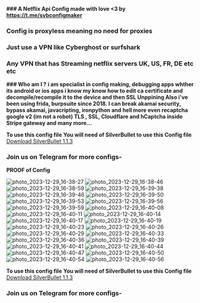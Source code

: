 

**### A Netflix Api Config made with love <3 by https://t.me/svbconfigmaker**

### **Config is proxyless meaning no need for proxies**
### **Just use a VPN like Cyberghost or surfshark**
### **Any VPN that has Streaming netflix servers UK, US, FR, DE etc etc** 

**### Who am I ?**
**i am specialist in config making, debugging apps whther its android or ios apps
i know my know how to edit ca certificate and decompile/recompile it to the device and then SSL Unppining
Also i've been using frida, burpsuite since 2018.
I can break akamai security, bypass akamai, javacripting, ironpython and hell more even recaptcha google v2 (im not a robot) 
TLS , SSL, Cloudflare and hCaptcha inside Stripe gateway and many more...**


**To use this config file**
**You will need of SilverBullet to use this Config file**
[Download SilverBullet 1.1.3](https://t.me/configscombos2023/185)

### **Join us on Telegram for more configs**- [](https://t.me/configscombos2023)




**PROOF of Config**

![photo_2023-12-29_16-38-27](https://github.com/iShowSpeedSui/NETFLIX-API-PROXYLESS-CONFIG/assets/154074743/2461e604-5091-4e02-9976-84b77cb7443d)
![photo_2023-12-29_16-38-46](https://github.com/iShowSpeedSui/NETFLIX-API-PROXYLESS-CONFIG/assets/154074743/e652beac-87be-492a-a432-b47b8a98339e)
![photo_2023-12-29_16-38-59](https://github.com/iShowSpeedSui/NETFLIX-API-PROXYLESS-CONFIG/assets/154074743/2973cbb4-47fe-4c93-a526-0619448b17f9)
![photo_2023-12-29_16-39-38](https://github.com/iShowSpeedSui/NETFLIX-API-PROXYLESS-CONFIG/assets/154074743/c4737068-9327-43e3-b27f-c23a3ce0e500)
![photo_2023-12-29_16-39-46](https://github.com/iShowSpeedSui/NETFLIX-API-PROXYLESS-CONFIG/assets/154074743/fbae1b16-6289-46f3-b990-1688429191e4)
![photo_2023-12-29_16-39-50](https://github.com/iShowSpeedSui/NETFLIX-API-PROXYLESS-CONFIG/assets/154074743/888e98ff-3734-42c8-b41e-850172a340a1)
![photo_2023-12-29_16-39-53](https://github.com/iShowSpeedSui/NETFLIX-API-PROXYLESS-CONFIG/assets/154074743/329e39fa-1085-4c2c-a47b-979cada770dc)
![photo_2023-12-29_16-39-56](https://github.com/iShowSpeedSui/NETFLIX-API-PROXYLESS-CONFIG/assets/154074743/510af10c-450d-4506-8f83-3f46cfa437a3)
![photo_2023-12-29_16-39-59](https://github.com/iShowSpeedSui/NETFLIX-API-PROXYLESS-CONFIG/assets/154074743/c33de07b-ffce-462c-92cd-935169b20f8f)
![photo_2023-12-29_16-40-08](https://github.com/iShowSpeedSui/NETFLIX-API-PROXYLESS-CONFIG/assets/154074743/2ad05a97-5667-48a7-9a61-157ac8d233ed)
![photo_2023-12-29_16-40-11](https://github.com/iShowSpeedSui/NETFLIX-API-PROXYLESS-CONFIG/assets/154074743/b9c9ced9-c793-4856-bd08-678b53e5c2f4)
![photo_2023-12-29_16-40-14](https://github.com/iShowSpeedSui/NETFLIX-API-PROXYLESS-CONFIG/assets/154074743/90ec7b45-00c5-4f5a-bd85-aee807cd861d)
![photo_2023-12-29_16-40-17](https://github.com/iShowSpeedSui/NETFLIX-API-PROXYLESS-CONFIG/assets/154074743/47c41d24-3643-4078-a6e5-80334f87c54b)
![photo_2023-12-29_16-40-19](https://github.com/iShowSpeedSui/NETFLIX-API-PROXYLESS-CONFIG/assets/154074743/df3c264b-d356-4fae-8d05-1f0908698991)
![photo_2023-12-29_16-40-23](https://github.com/iShowSpeedSui/NETFLIX-API-PROXYLESS-CONFIG/assets/154074743/df44ca20-551c-4e4f-bb1f-9d78314d12e8)
![photo_2023-12-29_16-40-26](https://github.com/iShowSpeedSui/NETFLIX-API-PROXYLESS-CONFIG/assets/154074743/5873b2a4-10bb-48b4-a013-19172c363d7b)
![photo_2023-12-29_16-40-29](https://github.com/iShowSpeedSui/NETFLIX-API-PROXYLESS-CONFIG/assets/154074743/22f8375f-18dc-41b9-934c-2ca5f0f3363b)
![photo_2023-12-29_16-40-33](https://github.com/iShowSpeedSui/NETFLIX-API-PROXYLESS-CONFIG/assets/154074743/a04e208c-0789-4f89-b69d-7045a0044ce8)
![photo_2023-12-29_16-40-36](https://github.com/iShowSpeedSui/NETFLIX-API-PROXYLESS-CONFIG/assets/154074743/2d1e3f98-a762-4792-b12f-b0beae8b3cd5)
![photo_2023-12-29_16-40-39](https://github.com/iShowSpeedSui/NETFLIX-API-PROXYLESS-CONFIG/assets/154074743/ee526d50-eea9-4343-8436-aa0c73381d27)
![photo_2023-12-29_16-40-41](https://github.com/iShowSpeedSui/NETFLIX-API-PROXYLESS-CONFIG/assets/154074743/37521eea-0cff-49ba-9424-7bc4e7f9851c)
![photo_2023-12-29_16-40-44](https://github.com/iShowSpeedSui/NETFLIX-API-PROXYLESS-CONFIG/assets/154074743/0fb421cf-1c30-4360-a5a3-c8d92f969af7)
![photo_2023-12-29_16-40-47](https://github.com/iShowSpeedSui/NETFLIX-API-PROXYLESS-CONFIG/assets/154074743/c512bbb0-23b5-4219-b75a-2e8a41806896)
![photo_2023-12-29_16-40-50](https://github.com/iShowSpeedSui/NETFLIX-API-PROXYLESS-CONFIG/assets/154074743/c371c3ae-1b07-475c-955e-5529fabefe86)
![photo_2023-12-29_16-40-54](https://github.com/iShowSpeedSui/NETFLIX-API-PROXYLESS-CONFIG/assets/154074743/50c0fe6e-8c71-495f-9a1a-b5e7d6de38aa)
![photo_2023-12-29_16-40-56](https://github.com/iShowSpeedSui/NETFLIX-API-PROXYLESS-CONFIG/assets/154074743/f74b8693-eae0-48b5-90c0-4f42d3ec224e)



**To use this config file**
**You will need of SilverBullet to use this Config file**
[Download SilverBullet 1.1.3](https://t.me/configscombos2023/185)

### **Join us on Telegram for more configs**- [](https://t.me/configscombos2023)

